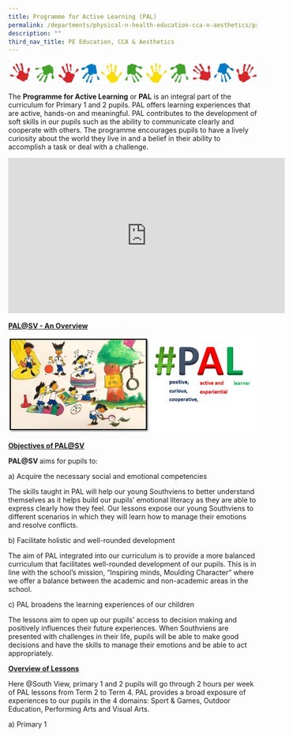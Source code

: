 ```yaml
---
title: Programme for Active Learning (PAL)
permalink: /departments/physical-n-health-education-cca-n-aesthetics/programme-for-active-learning-pal
description: ""
third_nav_title: PE Education, CCA & Aesthetics
---
```

<img src="/images/pal1.png">
<p>The <strong>Programme for Active Learning</strong>&nbsp;or&nbsp;<strong>PAL</strong>&nbsp;is an integral part of the curriculum for Primary 1 and 2 pupils. PAL off&shy;ers learning experiences that are active, hands-on and meaningful. PAL contributes to the development of soft skills in our pupils such as the ability to communicate clearly and cooperate with others. The programme encourages pupils to have a lively curiosity about the world they live in and a belief in their ability to accomplish a task or deal with a challenge.</p>
<p><iframe src="https://www.youtube.com/embed/-hnDVQbhNXs" width="560" height="315" frameborder="0" allowfullscreen="allowfullscreen" data-mce-fragment="1"></iframe></p>
<p><u></u><u><strong>PAL@SV - An Overview</strong></u></p>
<img src="/images/pal2.png">
<p><strong><u>Objectives of PAL@SV</u></strong></p>
<p><strong>PAL@SV&nbsp;</strong>aims for pupils to:</p>
<p>a) Acquire the necessary social and emotional competencies</p>
<p>The skills taught in PAL will help our young Southviens to better understand themselves as it helps build our pupils&rsquo; emotional literacy as they are able to express clearly how they feel. Our lessons expose our young Southviens to different scenarios in which they will learn how to manage their emotions and resolve conflicts.</p>
<p>b) Facilitate holistic and well-rounded development</p>
<p>The aim of PAL integrated into our curriculum is to provide a more balanced curriculum that facilitates well-rounded development of our pupils. This is in line with the school&rsquo;s mission, &ldquo;Inspiring minds, Moulding Character&rdquo; where we offer a balance between the academic and non-academic areas in the school.</p>
<p>c) PAL broadens the learning experiences of our children</p>
<p>The lessons aim to open up our pupils&rsquo; access to decision making and positively influences their future experiences. When Southviens are presented with challenges in their life, pupils will be able to make good decisions and have the skills to manage their emotions and be able to act appropriately.</p>
<p><u><strong>Overview of Lessons</strong></u></p>
<p>Here @South View, primary 1 and 2 pupils will go through 2 hours per week of PAL lessons from Term 2 to Term 4. PAL provides a broad exposure of experiences to our pupils in the 4 domains: Sport &amp; Games, Outdoor Education, Performing Arts and Visual Arts.</p>
<p>a) Primary 1</p>